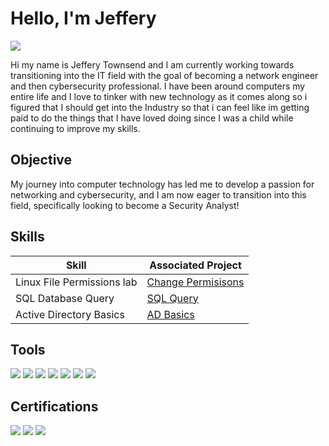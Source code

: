 # Hello, I'm Jeffery
<a href="https://linkedin.com"><img src="https://img.shields.io/badge/-LinkedIn-0072b1?&style=for-the-badge&logo=linkedin&logoColor=white" /></a>


Hi my name is Jeffery Townsend and I am currently working towards transitioning into the IT field with the goal of becoming a network engineer and then cybersecurity professional. I have been around computers my entire life and I love to tinker with new technology as it comes along so i figured that I should get into the Industry so that i can feel like im getting paid to do the things that I have loved doing since I was a child while continuing to improve my skills.


## Objective

My journey into computer technology has led me to develop a passion for networking and cybersecurity, and I am now eager to transition into this field, specifically looking to become a Security Analyst!

## Skills

| Skill                                         | Associated Project         |
|-----------------------------------------------|----------------------------|
| Linux File Permissions lab        | <a href="https://github.com/JDT0wn/Linux-chgperm">Change Permisisons</a>|
| SQL Database Query| <a href="https://github.com/JDT0wn/SQL-Queries/tree/main">SQL Query</a>|
| Active Directory Basics        | <a href= "https://github.com/JDT0wn/ActDir">AD Basics</a>|


## Tools

<div>
    <img src="https://img.shields.io/badge/-Wireshark-1679A7?&style=for-the-badge&logo=Wireshark&logoColor=white" />
    <img src="https://img.shields.io/badge/-Suricata-EF3B2D?&style=for-the-badge&logo=Suricata&logoColor=white" />
    <img src="https://img.shields.io/badge/-tcpdump-777BB4?&style=for-the-badge&logo=tcpdump&logoColor=white" />
    <img src="https://img.shields.io/badge/-Active%20Directory-3776AB?&style=for-the-badge&logo=windows&logoColor=white" />
    <img src="https://img.shields.io/badge/-Splunk-000000?&style=for-the-badge&logo=Splunk&logoColor=white" />
    <img src="https://img.shields.io/badge/-Nessus-3776AB?&style=for-the-badge&logo=tenable&logoColor=white" />
    <img src="https://img.shields.io/badge/-Linux-FCC624?&style=for-the-badge&logo=Linux&logoColor=black" />
</div>

## Certifications
<div>
<img src="https://img.shields.io/badge/-Security%2B-FF0000?&style=for-the-badge&logo=CompTIA&logoColor=white" />
  <img src="https://img.shields.io/badge/-Google%20Cybersecurity-4285F4?&style=for-the-badge&logo=google&logoColor=white" />
      <img src="https://img.shields.io/badge/-CompTIA%20Network%2B-EA3B2F?style=for-the-badge&logo=comptia&logoColor=white" />


</div>


